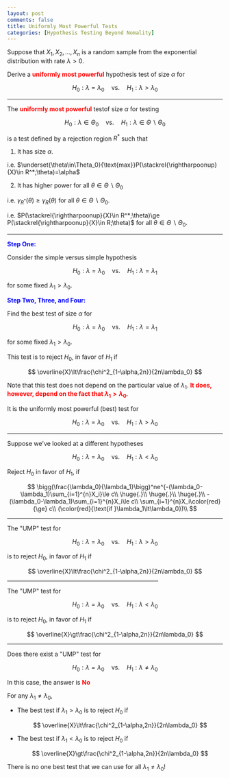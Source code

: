 ```yaml
---
layout: post
comments: false
title: Uniformly Most Powerful Tests
categories: [Hypothesis Testing Beyond Nomality]
---
```


Suppose that $X_1,X_2,...,X_n$ is a random sample from the exponential distribution with rate $\lambda\gt0$.

Derive a <font color='red'><b>uniformly most powerful</b></font> hypothesis test of size $\alpha$ for

$$
  H_0:\lambda=\lambda_0\quad\text{vs.}\quad H_1:\lambda\gt\lambda_0
$$

---

The <font color='red'><b>uniformly most powerful</b></font> testof size $\alpha$ for testing

$$
  H_0:\lambda\in\Theta_0\quad\text{vs.}\quad H_1:\lambda\in\Theta\backslash\Theta_0
$$

is a test defined by a rejection region $R^*$ such that

1. It has size $\alpha$.

  i.e. $\underset{\theta\in\Theta_0}{\text{max}}P(\stackrel{\rightharpoonup}{X}\in R^*;\theta)=\alpha$

2. It has higher power for all $\theta\in\Theta\backslash\Theta_0$

  i.e. $\gamma_{R^*}(\theta)\ge\gamma_{R}(\theta)$ for all $\theta\in\Theta\backslash\Theta_0$.

  i.e. $P(\stackrel{\rightharpoonup}{X}\in R^*;\theta)\ge P(\stackrel{\rightharpoonup}{X}\in R;\theta)$ for all $\theta\in\Theta\backslash\Theta_0$.

---

<font color='blue'><b>Step One:</b></font>

Consider the simple versus simple hypothesis

$$
  H_0:\lambda=\lambda_0\quad\text{vs.}\quad H_1:\lambda=\lambda_1
$$

for some fixed $\lambda_1\gt\lambda_0$.

<font color='blue'><b>Step Two, Three, and Four:</b></font>

Find the best test of size $\alpha$ for

$$
  H_0:\lambda=\lambda_0\quad\text{vs.}\quad H_1:\lambda=\lambda_1
$$

for some fixed $\lambda_1\gt\lambda_0$.

This test is to reject $H_0$, in favor of $H_1$ if 

$$
  \overline{X}\lt\frac{\chi^2_{1-\alpha,2n}}{2n\lambda_0}
$$

Note that this test does not depend on the particular value of $\lambda_1$. <font color='red'><b>It does, however, depend on the fact that $\lambda_1\gt\lambda_0$</b></font>.

It is the uniformly most powerful (best) test for

$$
  H_0:\lambda=\lambda_0\quad\text{vs.}\quad H_1:\lambda\gt\lambda_0
$$

---

Suppose we've looked at a different hypotheses

$$
  H_0:\lambda=\lambda_0\quad\text{vs.}\quad H_1:\lambda\lt\lambda_0
$$

Reject $H_0$ in favor of $H_1$, if

$$
  \bigg(\frac{\lambda_0}{\lambda_1}\bigg)^ne^{-(\lambda_0-\lambda_1)\sum_{i=1}^{n}X_i}\le c\\
  \huge{.}\\
  \huge{.}\\
  \huge{.}\\
  -(\lambda_0-\lambda_1)\sum_{i=1}^{n}X_i\le c\\
  \sum_{i=1}^{n}X_i\color{red}{\ge} c\\
  (\color{red}{\text{if }\lambda_1\lt\lambda_0})\\
$$

---

The "UMP" test for

$$
  H_0:\lambda=\lambda_0\quad\text{vs.}\quad H_1:\lambda\gt\lambda_0
$$

is to reject $H_0$, in favor of $H_1$ if

$$
  \overline{X}\lt\frac{\chi^2_{1-\alpha,2n}}{2n\lambda_0}
$$

<hr size="2" color="yellow" width="70%">

The "UMP" test for

$$
  H_0:\lambda=\lambda_0\quad\text{vs.}\quad H_1:\lambda\lt\lambda_0
$$

is to reject $H_0$, in favor of $H_1$ if

$$
  \overline{X}\gt\frac{\chi^2_{1-\alpha,2n}}{2n\lambda_0}
$$

---

Does there exist a "UMP" test for

$$
  H_0:\lambda=\lambda_0\quad\text{vs.}\quad H_1:\lambda\neq\lambda_0
$$

In this case, the answer is <font color='red'><b>No</b></font>

For any $\lambda_1\neq\lambda_0$,

* The best test if $\lambda_1\gt\lambda_0$ is to reject $H_0$ if

  $$
    \overline{X}\lt\frac{\chi^2_{1-\alpha,2n}}{2n\lambda_0}
  $$

* The best test if $\lambda_1\lt\lambda_0$ is to reject $H_0$ if

  $$
    \overline{X}\gt\frac{\chi^2_{1-\alpha,2n}}{2n\lambda_0}
  $$

There is no one best test that we can use for all $\lambda_1\neq\lambda_0$!